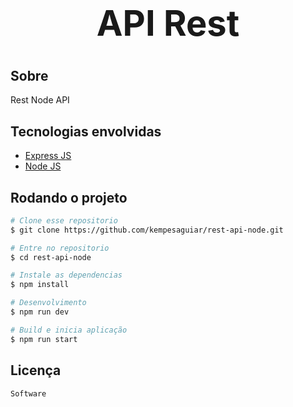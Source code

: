 <h1 align="center" style="font-size:4em">API Rest</h1>

## Sobre
Rest Node API



## Tecnologias envolvidas

- <a target="_blank" href="https://expressjs.com/">Express JS</a> 
- <a target="_blank" href="https://nodejs.org/en/">Node JS</a> 




## Rodando o projeto

```bash
# Clone esse repositorio
$ git clone https://github.com/kempesaguiar/rest-api-node.git

# Entre no repositorio
$ cd rest-api-node

# Instale as dependencias
$ npm install

# Desenvolvimento
$ npm run dev

# Build e inicia aplicação
$ npm run start

```

## Licença

```
Software

```
